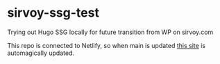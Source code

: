 # sirvoy-ssg-test
Trying out Hugo SSG locally for future transition from WP on sirvoy.com

This repo is connected to Netlify, so when main is updated [this site](https://goofy-davinci-b08894.netlify.app/) is automagically updated.
